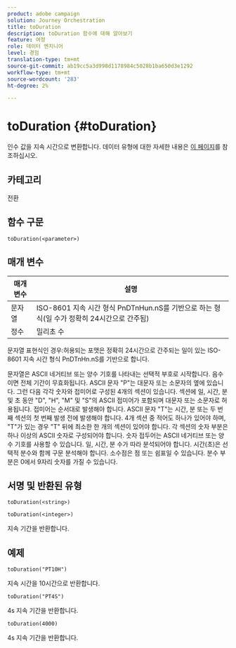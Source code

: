 ```yaml
---
product: adobe campaign
solution: Journey Orchestration
title: toDuration
description: toDuration 함수에 대해 알아보기
feature: 여정
role: 데이터 엔지니어
level: 경험
translation-type: tm+mt
source-git-commit: ab19cc5a3d998d1178984c5028b1ba650d3e1292
workflow-type: tm+mt
source-wordcount: '283'
ht-degree: 2%

---
```



# toDuration {#toDuration}

인수 값을 지속 시간으로 변환합니다. 데이터 유형에 대한 자세한 내용은 [이 페이지](../expression/data-types.md)를 참조하십시오.

## 카테고리

전환

## 함수 구문

`toDuration(<parameter>)`

## 매개 변수

| 매개 변수 | 설명 |
|--- |--- |
| 문자열 | ISO-8601 지속 시간 형식 PnDTnHun.nS를 기반으로 하는 형식(일 수가 정확히 24시간으로 간주됨) |
| 정수 | 밀리초 수 |

문자열 표현식인 경우:허용되는 포맷은 정확히 24시간으로 간주되는 일이 있는 ISO-8601 지속 시간 형식 PnDTnHn.nS를 기반으로 합니다.

문자열은 ASCII 네거티브 또는 양수 기호를 나타내는 선택적 부호로 시작합니다. 음수이면 전체 기간이 무효화됩니다. ASCII 문자 &quot;P&quot;는 대문자 또는 소문자의 옆에 있습니다. 그런 다음 각각 숫자와 접미어로 구성된 4개의 섹션이 있습니다. 섹션에 일, 시간, 분 및 초 동안 &quot;D&quot;, &quot;H&quot;, &quot;M&quot; 및 &quot;S&quot;의 ASCII 접미어가 포함되며 대문자 또는 소문자로 허용됩니다. 접미어는 순서대로 발생해야 합니다. ASCII 문자 &quot;T&quot;는 시간, 분 또는 두 번째 섹션의 첫 번째 발생 전에 발생해야 합니다. 4개 섹션 중 적어도 하나가 있어야 하며, &quot;T&quot;가 있는 경우 &quot;T&quot; 뒤에 최소한 한 개의 섹션이 있어야 합니다. 각 섹션의 숫자 부분은 하나 이상의 ASCII 숫자로 구성되어야 합니다. 숫자 접두어는 ASCII 네거티브 또는 양수 기호를 사용할 수 있습니다. 일, 시간, 분 수가 따라 분석되어야 합니다. 시간(초)은 선택적 분수와 함께 구문 분석해야 합니다. 소수점은 점 또는 쉼표일 수 있습니다. 분수 부분은 0에서 9자리 숫자를 가질 수 있습니다.

## 서명 및 반환된 유형

`toDuration(<string>)`

`toDuration(<integer>)`

지속 기간을 반환합니다.

## 예제

`toDuration("PT10H")`

지속 시간을 10시간으로 반환합니다.

`toDuration("PT4S")`

4s 지속 기간을 반환합니다.

`toDuration(4000)`

4s 지속 기간을 반환합니다.
